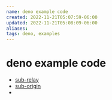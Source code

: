 ```yaml
---
name: deno example code
created: 2022-11-21T05:07:59-06:00
updated: 2022-11-21T05:08:09-06:00
aliases: 
tags: deno, examples
---
```

# deno example code

- [sub-relay](https://dash.deno.com/playground/sub-relay)
- [sub-origin](https://dash.deno.com/playground/sub-origin)
- 